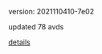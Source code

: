 version: 2021110410-7e02

updated 78 avds

[details](https://github.com/0x74f917491bfa7ebfa379/ali_avd_db/blob/master/change_log/2021/11/04/10/7e02.txt)